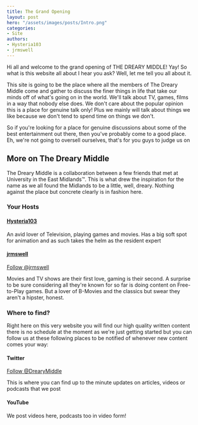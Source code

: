 ```yaml
---
title: The Grand Opening
layout: post
hero: "/assets/images/posts/Intro.png"
categories:
- Site
authors:
- Hysteria103
- jrmswell
---
```

Hi all and welcome to the grand opening of THE DREARY MIDDLE! Yay! So what is this website all about I hear you ask? Well, let me tell you all about it.

This site is going to be the place where all the members of The Dreary Middle come and gather to discuss the finer things in life that take our minds off of what's going on in the world. We'll talk about TV, games, films in a way that nobody else does. We don't care about the popular opinion this is a place for genuine talk only! Plus we mainly will talk about things we like because we don't tend to spend time on things we don't.

So if you're looking for a place for genuine discussions about some of the best entertainment out there, then you've probably come to a good place. Eh, we're not going to oversell ourselves, that's for you guys to judge us on

## More on The Dreary Middle
The Dreary Middle is a collaboration between a few friends that met at University in the East Midlands™. This is what drew the inspiration for the name as we all found the Midlands to be a little, well, dreary. Nothing against the place but concrete clearly is in fashion here.

### Your Hosts
#### [Hysteria103](/authors/Hysteria103)
An avid lover of Television, playing games and movies. Has a big soft spot for animation and as such takes the helm as the resident expert

#### [jrmswell](/authors/jrmswell)
<a class="twitter-follow-button" data-dnt="true" data-show-count="false" data-size="large" href="https://twitter.com/jrmswell?ref_src=twsrc%5Etfw">Follow @jrmswell</a><script async="" charset="utf-8" src="https://platform.twitter.com/widgets.js"></script>

Movies and TV shows are their first love, gaming is their second. A surprise to be sure considering all they're known for so far is doing content on Free-to-Play games. But a lover of B-Movies and the classics but swear they aren't a hipster, honest.

### Where to find?

Right here on this very website you will find our high quality written content there is no schedule at the moment as we're just getting started but you can follow us at these following places to be notified of whenever new content comes your way:

#### Twitter

<a class="twitter-follow-button" data-dnt="true" data-show-count="false" data-size="large" href="https://twitter.com/DrearyMiddle?ref_src=twsrc%5Etfw">Follow @DrearyMiddle</a><script async="" charset="utf-8" src="https://platform.twitter.com/widgets.js"></script>

This is where you can find up to the minute updates on articles, videos or podcasts that we post

#### YouTube
<script src="https://apis.google.com/js/platform.js"></script>
<div class="g-ytsubscribe" data-channelid="UCombRhqo_ES7uYG8TAEkKXA" data-count="default" data-layout="full"></div>

We post videos here, podcasts too in video form!
